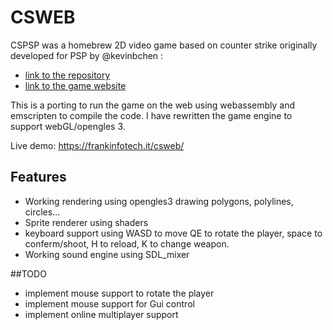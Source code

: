 # CSWEB
CSPSP was a homebrew 2D video game based on counter strike originally developed for PSP by 
@kevinbchen : 
- [link to the repository](https://github.com/kevinbchen/cspsp) 
- [link to the game website](https://cspsp.appspot.com/)

This is a porting to run the game on the web using webassembly and emscripten to compile the code. 
I have rewritten the game engine to support webGL/opengles 3.

Live demo: https://frankinfotech.it/csweb/

## Features
- Working rendering using opengles3 drawing polygons, polylines, circles...
- Sprite renderer using shaders
- keyboard support using WASD to move QE to rotate the player, space to conferm/shoot, H to reload, K to change weapon.
- Working sound engine using SDL_mixer

##TODO
- implement mouse support to rotate the player
- implement mouse support for Gui control
- implement online multiplayer support
